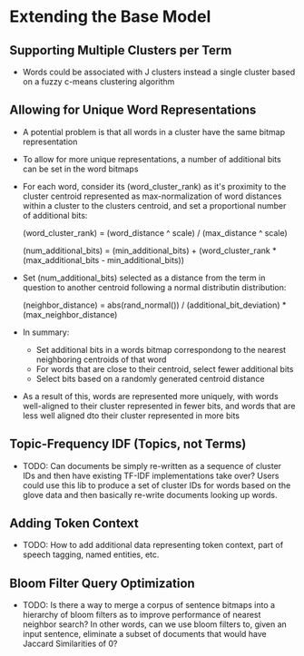 # Extending the Base Model

## Supporting Multiple Clusters per Term

- Words could be associated with J clusters instead a single cluster based on a
  fuzzy c-means clustering algorithm

## Allowing for Unique Word Representations

- A potential problem is that all words in a cluster have the same bitmap
  representation

- To allow for more unique representations, a number of additional bits can be
  set in the word bitmaps

- For each word, consider its (word_cluster_rank) as it's proximity to the
  cluster centroid represented as max-normalization of word distances within a
  cluster to the clusters centroid, and set a proportional number of additional
  bits:

    (word_cluster_rank) =
        (word_distance ^ scale) / (max_distance ^ scale)

    (num_additional_bits) =
        (min_additional_bits) +
        (word_cluster_rank * (max_additional_bits - min_additional_bits))

- Set (num_additional_bits) selected as a distance from the term in question to
  another centroid following a normal distributin distribution:

    (neighbor_distance) =
        abs(rand_normal()) / (additional_bit_deviation) * (max_neighbor_distance)

- In summary:
  - Set additional bits in a words bitmap correspondong to the nearest
    neighboring centroids of that word
  - For words that are close to their centroid, select fewer additional bits
  - Select bits based on a randomly generated centroid distance

- As a result of this, words are represented more uniquely, with words
  well-aligned to their cluster represented in fewer bits, and words that are
  less well aligned dto their cluster represented in more bits

## Topic-Frequency IDF (Topics, not Terms)

- TODO: Can documents be simply re-written as a sequence of cluster IDs and then
  have existing TF-IDF implementations take over? Users could use this lib to
  produce a set of cluster IDs for words based on the glove data and then
  basically re-write documents looking up words.

## Adding Token Context

- TODO: How to add additional data representing token context, part of speech
  tagging, named entities, etc.

## Bloom Filter Query Optimization

- TODO: Is there a way to merge a corpus of sentence bitmaps into a hierarchy of
  bloom filters as to improve performance of nearest neighbor search? In other
  words, can we use bloom filters to, given an input sentence, eliminate a
  subset of documents that would have Jaccard Similarities of 0?
